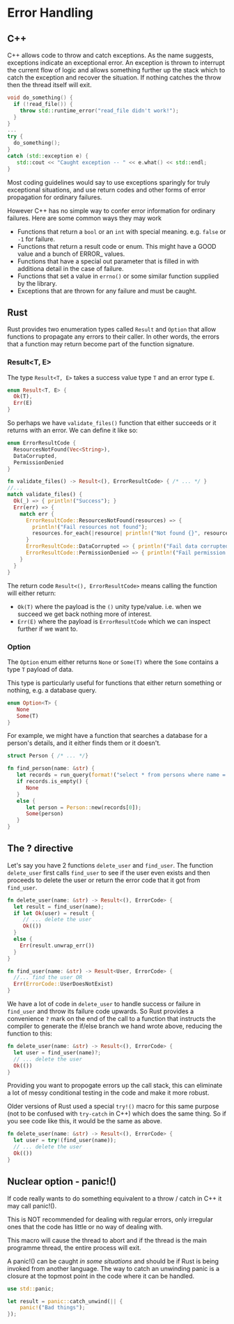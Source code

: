 # Error Handling

## C++

C++ allows code to throw and catch exceptions. As the name suggests, exceptions indicate an exceptional error. An exception is thrown to interrupt the current flow of logic and allows something further up the stack which to catch the exception and recover the situation. If nothing catches the throw then the thread itself will exit.

```c++
void do_something() {
  if (!read_file()) {
    throw std::runtime_error("read_file didn't work!");
  }
}
...
try {
  do_something();
}
catch (std::exception e) {
   std::cout << "Caught exception -- " << e.what() << std::endl;
}
```

Most coding guidelines would say to use exceptions sparingly for truly exceptional situations, and use return codes and other forms of error propagation for ordinary failures.

However C++ has no simple way to confer error information for ordinary failures. Here are some common ways they may work

* Functions that return a `bool` or an `int` with special meaning. e.g. `false` or `-1` for failure.
* Functions that return a result code or enum. This might have a GOOD value and a bunch of ERROR_ values.
* Functions that have a special out parameter that is filled in with additiona detail in the case of failure.
* Functions that set a value in `errno()` or some similar function supplied by the library.
* Exceptions that are thrown for any failure and must be caught. 

## Rust

Rust provides two enumeration types called `Result` and `Option` that allow functions to propagate any errors to their caller. In other words, the errors that a function may return become part of the function signature.

### Result<T, E>

The type `Result<T, E>` takes a success value type `T` and an error type `E`.

```rust
enum Result<T, E> {
  Ok(T),
  Err(E)
}
```

So perhaps we have `validate_files()` function that either succeeds or it returns with an error. We can define it like so:

```rust
enum ErrorResultCode {
  ResourcesNotFound(Vec<String>),
  DataCorrupted,
  PermissionDenied
}

fn validate_files() -> Result<(), ErrorResultCode> { /* ... */ }
//...
match validate_files() {
  Ok(_) => { println!("Success"); }
  Err(err) => {
    match err {
      ErrorResultCode::ResourcesNotFound(resources) => {
        println!("Fail resources not found");
        resources.for_each(|resource| println!("Not found {}", resource));
      }
      ErrorResultCode::DataCorrupted => { println!("Fail data corrupted"); }
      ErrorResultCode::PermissionDenied => { println!("Fail permission denied"); }
    }
  }
}

```

The return code `Result<(), ErrorResultCode>` means calling the function will either return:

* `Ok(T)` where the payload is the `()` unity type/value. i.e. when we succeed we get back nothing more of interest.
* `Err(E)` where the payload is `ErrorResultCode` which we can inspect further if we want to.

### Option<T>

The `Option` enum either returns `None` or `Some(T)` where the `Some` contains a type `T` payload of data.

This type is particularly useful for functions that either return something or nothing, e.g. a database query.

```rust
enum Option<T> {
   None
   Some(T)
}
```

For example, we might have a function that searches a database for a person's details, and it either finds them or it doesn't.

```rust
struct Person { /* ... */}

fn find_person(name: &str) {
   let records = run_query(format!("select * from persons where name = {}", sanitize_name(name)));
   if records.is_empty() {
      None
   }
   else {
      let person = Person::new(records[0]);
      Some(person)
   }
}
```

## The ? directive

Let's say you have 2 functions `delete_user` and `find_user`. The function `delete_user` first calls `find_user` to see if the user even exists and then proceeds to delete the user or return the error code that it got from `find_user`.

```rust
fn delete_user(name: &str) -> Result<(), ErrorCode> {
  let result = find_user(name);
  if let Ok(user) = result {
     // ... delete the user
     Ok(())
  }
  else {
    Err(result.unwrap_err())
  }
}

fn find_user(name: &str) -> Result<User, ErrorCode> {
  //... find the user OR
  Err(ErrorCode::UserDoesNotExist)
}
```

We have a lot of code in `delete_user` to handle success or failure in `find_user` and throw its failure code upwards. So Rust provides a convenience `?` mark on the end of the call to a function that instructs the compiler to generate the if/else branch we hand wrote above, reducing the function to this:

```rust
fn delete_user(name: &str) -> Result<(), ErrorCode> {
  let user = find_user(name)?;
  // ... delete the user
  Ok(())
}
```

Providing you want to propogate errors up the call stack, this can eliminate a lot of messy conditional testing in the code and make it more robust.

Older versions of Rust used a special `try!()` macro for this same purpose (not to be confused with `try-catch` in C++) which does the same thing. So if you see code like this, it would be the same as above.

```rust
fn delete_user(name: &str) -> Result<(), ErrorCode> {
  let user = try!(find_user(name));
  // ... delete the user
  Ok(())
}
```

## Nuclear option - panic!\(\)

If code really wants to do something equivalent to a throw / catch in C++ it may call panic!\(\).

This is NOT recommended for dealing with regular errors, only irregular ones that the code has little or no way of dealing with.

This macro will cause the thread to abort and if the thread is the main programme thread, the entire process will exit.

A panic!\(\) can be caught _in some situations_ and should be if Rust is being invoked from another language. The way to catch an unwinding panic is a closure at the topmost point in the code where it can be handled.

```rust
use std::panic;

let result = panic::catch_unwind(|| {
    panic!("Bad things");
});
```
